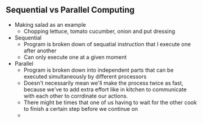 ## Sequential vs Parallel Computing
- Making salad as an example
	- Chopping lettuce, tomato cucumber, onion and put dressing
-  Sequential
	- Program is broken down of sequatial instruction that I execute one after another
	- Can only execute one at a given moment
- Parallel
	- Program is broken down into independent parts that can be executed simultaneously by different processors
	- Doesn't necessarily mean we'll make the process twice as fast, because we've to add extra effort like in kitchen to communicate with each other to corrdinate our actions.
	- There might be times that one of us having to wait for the other cook to finish a certain step before we continue on
	- 
<!--stackedit_data:
eyJoaXN0b3J5IjpbMTkxMDI5MjY5XX0=
-->